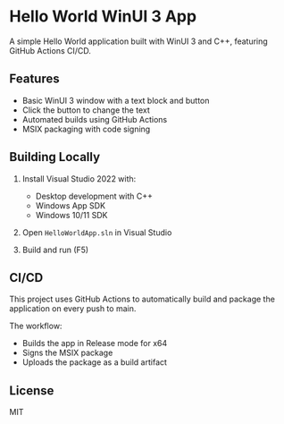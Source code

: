 # Hello World WinUI 3 App

A simple Hello World application built with WinUI 3 and C++, featuring GitHub Actions CI/CD.

## Features
- Basic WinUI 3 window with a text block and button
- Click the button to change the text
- Automated builds using GitHub Actions
- MSIX packaging with code signing

## Building Locally
1. Install Visual Studio 2022 with:
   - Desktop development with C++
   - Windows App SDK
   - Windows 10/11 SDK

2. Open `HelloWorldApp.sln` in Visual Studio
3. Build and run (F5)

## CI/CD
This project uses GitHub Actions to automatically build and package the application on every push to main.

The workflow:
- Builds the app in Release mode for x64
- Signs the MSIX package
- Uploads the package as a build artifact

## License
MIT